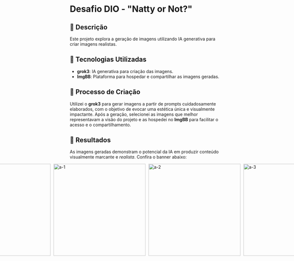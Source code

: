 # Desafio DIO - "Natty or Not?"

## 📒 Descrição
Este projeto explora a geração de imagens utilizando IA generativa para criar imagens realistas.

## 🤖 Tecnologias Utilizadas
- **grok3**: IA generativa para criação das imagens.
- **ImgBB**: Plataforma para hospedar e compartilhar as imagens geradas.

## 🧐 Processo de Criação
Utilizei o **grok3** para gerar imagens a partir de prompts cuidadosamente elaborados, com o objetivo de evocar uma estética única e visualmente impactante. Após a geração, selecionei as imagens que melhor representavam a visão do projeto e as hospedei no **ImgBB** para facilitar o acesso e o compartilhamento.

## 🚀 Resultados
As imagens geradas demonstram o potencial da IA em produzir conteúdo visualmente marcante e *realista*. Confira o banner abaixo:

<div style="display: flex; justify-content: center; align-items: center; gap: 10px;">
  <a href="https://ibb.co/chKM96hS">
    <img src="https://i.ibb.co/gZbH8SZL/a-1.jpg" alt="a-1" width="300" border="0">
  </a>
  <a href="https://ibb.co/HDnBmcs5">
    <img src="https://i.ibb.co/LznY4TWV/a-1.png" alt="a-1" width="300" border="0">
  </a>
  <a href="https://ibb.co/MLqVS5h">
    <img src="https://i.ibb.co/hvpW91M/a-2.png" alt="a-2" width="300" border="0">
  </a>
  <a href="https://ibb.co/k6mmpxN8">
    <img src="https://i.ibb.co/dJmmSr82/a-3.png" alt="a-3" width="300" border="0">
  </a>
</div>
